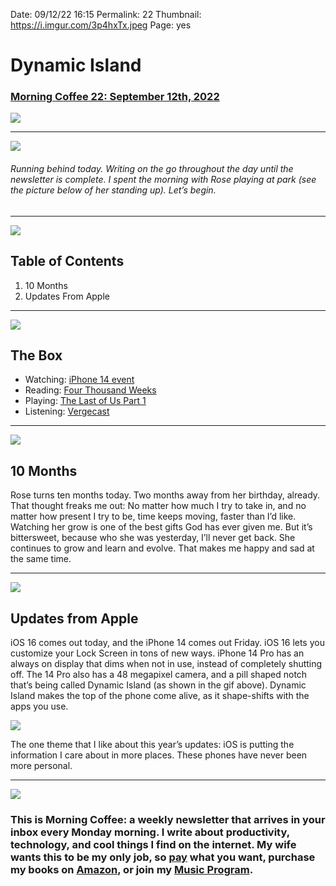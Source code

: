 
Date: 09/12/22 16:15
Permalink: 22
Thumbnail: https://i.imgur.com/3p4hxTx.jpeg
Page: yes

# Dynamic Island

### [Morning Coffee 22: September 12th, 2022](https://nashp.com/22)

![](https://nashp.com/_media/mc.gif)

---- 

![](https://i.imgur.com/wT0rjqe.jpg)

###### Running behind today. Writing on the go throughout the day until the newsletter is complete. I spent the morning with Rose playing at park (see the picture below of her standing up). Let’s begin.

---- 

![](https://i.imgur.com/eO2hcg2.jpg)

## Table of Contents

1. 10 Months
2. Updates From Apple

---- 

![](https://blotcdn.com/blog_7d9c6729f90a4fd68ca68a09e88009f0/_image_cache/7cf7610f-df38-435d-8654-200d185511c1.gif)

## The Box

- Watching: [iPhone 14 event](https://youtu.be/ux6zXguiqxM)
- Reading: [Four Thousand Weeks](https://www.amazon.com/Four-Thousand-Weeks-Management-Mortals/dp/0374159122/ref=nodl_?dplnkId=b783d271-9d47-4d50-acee-e2289430e17d)
- Playing: [The Last of Us Part 1](https://youtu.be/vXLRr8Gry6o)
- Listening: [Vergecast](https://overcast.fm/+QN1poXuNo)

---- 

![](https://i.imgur.com/QRac4NE.jpg)

## 10 Months

Rose turns ten months today. Two months away from her birthday, already. That thought freaks me out: No matter how much I try to take in, and no matter how present I try to be, time keeps moving, faster than I’d like. Watching her grow is one of the best gifts God has ever given me. But it’s bittersweet, because who she was yesterday, I’ll never get back. She continues to grow and learn and evolve. That makes me happy and sad at the same time. 

---- 

![](https://c.tenor.com/hC_77BZWvCMAAAAd/iphone14-dynamic-island.gif)

## Updates from Apple

iOS 16 comes out today, and the iPhone 14 comes out Friday. iOS 16 lets you customize your Lock Screen in tons of new ways. iPhone 14 Pro has an always on display that dims when not in use, instead of completely shutting off. The 14 Pro also has a 48 megapixel camera, and a pill shaped notch that’s being called Dynamic Island (as shown in the gif above). Dynamic Island makes the top of the phone come alive, as it shape-shifts with the apps you use.

![](https://i.imgur.com/iSqhUjF.jpg)

The one theme that I like about this year’s updates: iOS is putting the information I care about in more places. These phones have never been more personal. 

---- 

![](https://i.imgur.com/MwejBou.jpg)

### This is Morning Coffee: a weekly newsletter that arrives in your inbox every Monday morning. I write about productivity, technology, and cool things I find on the internet. My wife wants this to be my only job, so [pay](https://buy.stripe.com/fZe4jqd135LRc4U4gj) what you want, purchase my books on [Amazon](https://www.amazon.com/dp/B0CQQG3JCF?binding=paperback&ref=dbs_dp_awt_sb_pc_tpbk), or join my [Music Program](https://patreon.com/nashp).

